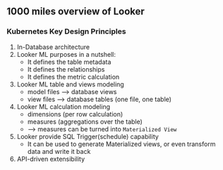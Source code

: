 ## 1000 miles overview of Looker 


### Kubernetes Key Design Principles
1. In-Database architecture
2. Looker ML purposes in a nutshell:
    * It defines the table metadata
    * It defines the relationships
    * It defines the metric calculation
2. Looker ML table and views modeling
    * model files --> database views
    * view files --> database tables (one file, one table)
2. Looker ML calculation modeling     
    * dimensions (per row calculation)
    * measures (aggregations over the table)
    * --> measures can be turned into `Materialized View`
3. Looker provide SQL Trigger(schedule) capability
    * It can be used to generate Materialized views, or even transform data and write it back    
2. API-driven extensibility 
